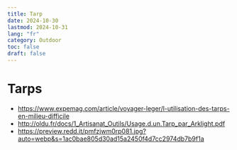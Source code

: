 ```yaml
---
title: Tarp
date: 2024-10-30
lastmod: 2024-10-31
lang: "fr"
category: Outdoor
toc: false
draft: false
---
```


# Tarps

- https://www.expemag.com/article/voyager-leger/l-utilisation-des-tarps-en-milieu-difficile
- http://oldu.fr/docs/1_Artisanat_Outils/Usage.d.un.Tarp_par_Arklight.pdf
- https://preview.redd.it/pmfzjwm0rp081.jpg?auto=webp&s=1ac0bae805d30ad15a2450f4d7cc2974db7b9f1a
